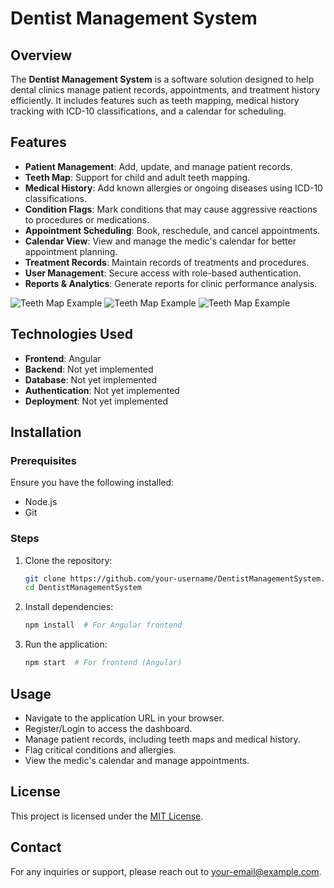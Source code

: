 # Dentist Management System

## Overview
The **Dentist Management System** is a software solution designed to help dental clinics manage patient records, appointments, and treatment history efficiently. It includes features such as teeth mapping, medical history tracking with ICD-10 classifications, and a calendar for scheduling. 

## Features
- **Patient Management**: Add, update, and manage patient records.
- **Teeth Map**: Support for child and adult teeth mapping.
- **Medical History**: Add known allergies or ongoing diseases using ICD-10 classifications.
- **Condition Flags**: Mark conditions that may cause aggressive reactions to procedures or medications.
- **Appointment Scheduling**: Book, reschedule, and cancel appointments.
- **Calendar View**: View and manage the medic's calendar for better appointment planning.
- **Treatment Records**: Maintain records of treatments and procedures.
- **User Management**: Secure access with role-based authentication.
- **Reports & Analytics**: Generate reports for clinic performance analysis.

![Teeth Map Example](/medical-record-platform/public/adult-filledin.png)
![Teeth Map Example](/medical-record-platform/public/adultmap.png)
![Teeth Map Example](/medical-record-platform/public/childmap.png)



## Technologies Used
- **Frontend**: Angular
- **Backend**: Not yet implemented
- **Database**: Not yet implemented
- **Authentication**: Not yet implemented
- **Deployment**: Not yet implemented

## Installation
### Prerequisites
Ensure you have the following installed:
- Node.js
- Git

### Steps
1. Clone the repository:
   ```sh
   git clone https://github.com/your-username/DentistManagementSystem.git
   cd DentistManagementSystem
   ```
2. Install dependencies:
   ```sh
   npm install  # For Angular frontend
   ```
3. Run the application:
   ```sh
   npm start  # For frontend (Angular)
   ```

## Usage
- Navigate to the application URL in your browser.
- Register/Login to access the dashboard.
- Manage patient records, including teeth maps and medical history.
- Flag critical conditions and allergies.
- View the medic's calendar and manage appointments.


## License
This project is licensed under the [MIT License](LICENSE).

## Contact
For any inquiries or support, please reach out to [your-email@example.com](mailto:your-email@example.com).
